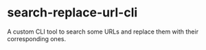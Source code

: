 # search-replace-url-cli
A custom CLI tool to search some URLs and replace them with their corresponding ones.
